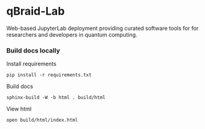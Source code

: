 # qBraid-Lab
Web-based JupyterLab deployment providing curated software tools for for researchers and developers in quantum computing.


### Build docs locally

Install requirements

```shell
pip install -r requirements.txt
```

Build docs

```shell
sphinx-build -W -b html . build/html
```

View html

```
open build/html/index.html
```